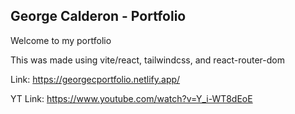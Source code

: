 ## George Calderon - Portfolio

Welcome to my portfolio

This was made using vite/react, tailwindcss, and react-router-dom

Link: https://georgecportfolio.netlify.app/

YT Link: https://www.youtube.com/watch?v=Y_i-WT8dEoE